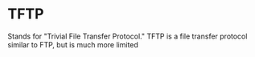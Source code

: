 # TFTP

Stands for "Trivial File Transfer Protocol." TFTP is a file transfer protocol similar to FTP, but is much more limited